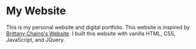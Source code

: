 # My Website
This is my personal website and digital portfolio. This website is inspired by [Brittany Chaing's Website](https://brittanychiang.com). I built this website with vanilla HTML, CSS, JavaScript, and JQuery.
